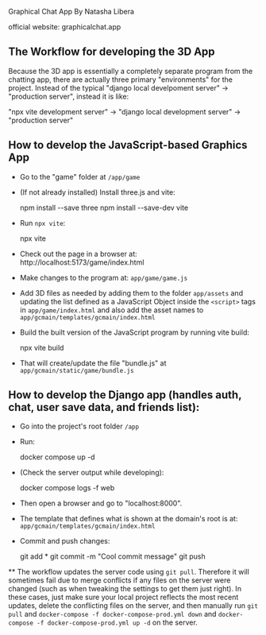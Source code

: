 Graphical Chat App
By Natasha Libera

official website: graphicalchat.app


The Workflow for developing the 3D App
--------------------------------------
Because the 3D app is essentially a completely separate program from the chatting app, there are actually three primary "environments" for the project.
Instead of the typical "django local develpoment server" -> "production server", instead it is like:

"npx vite development server" -> "django local development server" -> "production server"


How to develop the JavaScript-based Graphics App
------------------------------------------------
* Go to the "game" folder at `/app/game`
* (If not already installed) Install three.js and vite:

    npm install --save three
    npm install --save-dev vite

* Run `npx vite`:

    npx vite

* Check out the page in a browser at: http://localhost:5173/game/index.html
* Make changes to the program at: `app/game/game.js`
* Add 3D files as needed by adding them to the folder `app/assets` and updating the list defined as a JavaScript Object inside
  the `<script>` tags in `app/game/index.html` and also add the asset names to `app/gcmain/templates/gcmain/index.html`
* Build the built version of the JavaScript program by running vite build:

    npx vite build

* That will create/update the file "bundle.js" at `app/gcmain/static/game/bundle.js`


How to develop the Django app (handles auth, chat, user save data, and friends list):
-------------------------------------------------------------------------------------
* Go into the project's root folder `/app`
* Run:

    docker compose up -d

* (Check the server output while developing):

    docker compose logs -f web

* Then open a browser and go to "localhost:8000".
* The template that defines what is shown at the domain's root is at: `app/gcmain/templates/gcmain/index.html`
* Commit and push changes:

    git add *
    git commit -m "Cool commit message"
    git push

** The workflow updates the server code using `git pull`. Therefore it will sometimes fail due to merge conflicts
   if any files on the server were changed (such as when tweaking the settings to get them just right). In these
   cases, just make sure your local project reflects the most recent updates, delete the conflicting files on the
   server, and then manually run `git pull` and `docker-compose -f docker-compose-prod.yml down` and
   `docker-compose -f docker-compose-prod.yml up -d` on the server.